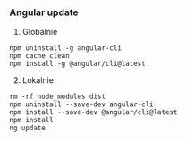 ### Angular update
1. Globalnie

```console
npm uninstall -g angular-cli
npm cache clean
npm install -g @angular/cli@latest
```

2. Lokalnie

```console
rm -rf node_modules dist
npm uninstall --save-dev angular-cli
npm install --save-dev @angular/cli@latest
npm install
ng update
```